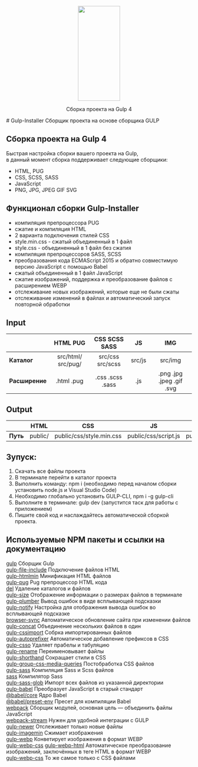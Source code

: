 <p align="center">
  <a href="https://github.com/ZhekaRaush/Gulp-Installer">
    <img height="257" width="114" src="https://raw.githubusercontent.com/gulpjs/artwork/master/gulp-2x.png">
  </a>
  <p align="center">Сборка проекта на Gulp 4</p>
</p>
# Gulp-Installer
Сборщик проекта на основе сборщика GULP

## Сборка проекта на Gulp 4
Быстрая настройка сборки вашего проекта на Gulp,    
в данный момент сборка поддерживает следующие сборщики:
- HTML, PUG    
- CSS, SCSS, SASS    
- JavaScript    
- PNG, JPG, JPEG GIF SVG    

## Функционал сборки Gulp-Installer
- компиляция препроцессора PUG
- сжатие и компиляция HTML
- 2 варианта подключения стилей CSS
- style.min.css - сжатый объединенный в 1 файл
- style.css - объединенный в 1 файл без сжатия
- компиляция препроцессоров SASS, SCSS
- преобразования кода ECMAScript 2015 и обратно совместимую версию JavaScript с помощью Babel
- сжатый объединенный в 1 файл JavaScript
- сжатие изображений, поддержка и преобразование файлов с расширением WEBP
- отслеживание новых изображений, которые еще не были сжаты
- отслеживание изменений в файлах и автоматический запуск повторной обработки

## Input
|                |      HTML PUG         |   CSS SCSS SASS  |    JS     |             IMG           |
|:---------------|:---------------------:|:----------------:|:---------:|:-------------------------:|
| **Каталог**    | src/html/ src/pug/    | src/css src/scss | src/js    | src/img                   |
| **Расширение** | .html .pug            | .css .scss .sass | .js       | .png .jpg .jpeg .gif .svg |

## Output
|           |   HTML  |             CSS            |          JS          |     IMG     |
|:---------:|:-------:|:--------------------------:|:--------------------:|:-----------:|
| **Путь**  | public/ | public/css/style.min.css   | public/css/script.js | public/img/ |

## Зупуск:  
1. Скачать все файлы проекта  
2. В терминале перейти в каталог проекта  
3. Выполнить команду: npm i (необходимо перед началом сборки установить node.js и Visual Studio Code)  
4. Необходимо глобально установить GULP-CLI, npm i -g gulp-cli
5. Выполните в терминале: gulp dev (запустится таск для работы с приложением)  
6. Пишите свой код и наслаждайтесь автоматической сборкой проекта.  

## Используемые NPM пакеты и ссылки на документацию
[gulp](https://www.npmjs.com/package/gulp) Сборщик Gulp    
[gulp-file-include](https://www.npmjs.com/package/gulp-file-include) Подключение файлов HTML    
[gulp-htmlmin](https://www.npmjs.com/package/gulp-htmlmin) Минификация HTML файлов    
[gulp-pug](https://www.npmjs.com/package/gulp-pug) Pug препроцессор HTML кода    
[del](https://www.npmjs.com/package/del) Удаление каталогов и файлов    
[gulp-size](https://www.npmjs.com/package/gulp-size) Отображение информации о размерах файлов в терминале    
[gulp-plumber](https://www.npmjs.com/package/gulp-plumber) Вывод ошибок в виде всплывающей подсказки    
[gulp-notify](https://www.npmjs.com/package/gulp-notify) Настройка для отображения вывода ошибок во всплывающей подсказке    
[browser-sync](https://browsersync.io/docs/gulp) Автоматическое обновление сайта при изменении файлов    
[gulp-concat](https://www.npmjs.com/package/gulp-concat) Объединение нескольких файлов в один    
[gulp-cssimport](https://www.npmjs.com/package/gulp-cssimport) Собрка импортированных файлов    
[gulp-autoprefixer](https://www.npmjs.com/package/gulp-autoprefixer) Автоматическое добавление префиксов в CSS    
[gulp-csso](https://www.npmjs.com/package/gulp-csso) Удаляет прабелы и табуляцию    
[gulp-rename](https://www.npmjs.com/package/gulp-rename) Переименовывает файлы    
[gulp-shorthand](https://www.npmjs.com/package/gulp-shorthand) Сокращает стили в CSS    
[gulp-group-css-media-queries](https://www.npmjs.com/package/gulp-group-css-media-queries) Постобработка CSS файлов    
[gulp-sass](https://www.npmjs.com/package/gulp-sass) Компиляция Sass и Scss файлов    
[sass](https://www.npmjs.com/package/sass) Компилятор Sass    
[gulp-sass-glob](https://www.npmjs.com/package/gulp-sass-glob) Импорт всех файлов из указанной директории    
[gulp-babel](https://www.npmjs.com/package/gulp-babel) Преобразует JavaScript в старый стандарт    
[@babel/core](https://www.npmjs.com/package/@babel/core) Ядро Babel    
[@babel/preset-env](https://www.npmjs.com/package/@babel/preset-env) Пресет для компиляции Babel    
[webpack](https://www.npmjs.com/package/webpack) Cборщик модулей, основная цель — объединить файлы JavaScript    
[webpack-stream](https://www.npmjs.com/package/webpack-stream) Нужен для удобной интеграции с GULP    
[gulp-newer](https://www.npmjs.com/package/gulp-newer) Отслеживает только новые файлы    
[gulp-imagemin](https://www.npmjs.com/package/gulp-imagemin) Сжимает изображения     
[gulp-webp](https://www.npmjs.com/package/gulp-webp) Конветирует изображения в формат WEBP    
[gulp-webp-css](https://www.npmjs.com/package/gulp-webp-css) 
[gulp-webp-html](https://www.npmjs.com/package/gulp-webp-html) Автоматическое преобразование изображений, заключённых в теге HTML в формат WEBP    
[gulp-webp-css](https://www.npmjs.com/package/gulp-webp-css) То же самое только c CSS файлами    